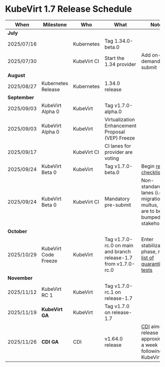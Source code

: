 # KubeVirt 1.7 Release Schedule

| **When**      | **Milestone**        | **Who**     | **What**                                                        | **Notes**                                                                                                                                                          |
|---------------|----------------------|-------------|-----------------------------------------------------------------|--------------------------------------------------------------------------------------------------------------------------------------------------------------------|
| **July**      |                      |             |                                                                 |                                                                                                                                                                    |
| 2025/07/16    |                      | Kubernetes  | Tag 1.34.0-beta.0                                               |                                                                                                                                                                    |
| 2025/07/30    |                      | KubeVirt CI | Start the 1.34 provider                                         | Add on-demand pre-submit                                                                                                                                           |
| **August**    |                      |             |                                                                 |                                                                                                                                                                    |
| 2025/08/27    | Kubernetes Release   | Kubernetes  | 1.34.0 release                                                  |                                                                                                                                                                    |
| **September** |                      |             |                                                                 |
| 2025/09/03    | KubeVirt Alpha 0     | KubeVirt    | Tag v1.7.0-alpha.0                                              |                                                                                                                                                                    |
| 2025/09/03    | KubeVirt Alpha 0     | KubeVirt    | Virtualization Enhancement Proposal (VEP) Freeze                |                                                                                                                                                                    |
| 2025/09/17    |                      | KubeVirt CI | CI lanes for provider are voting                                |                                                                                                                                                                    |
| 2025/09/24    | KubeVirt Beta 0      | KubeVirt    | Tag v1.7.0-beta.0                                               | Begin [release checklist](../release-checklist.md)                                                                                                                 |
| 2025/09/24    | KubeVirt Beta 0      | KubeVirt CI | Mandatory pre-submit                                            | Non-standard lanes (i.e. migrations, multus, ipv6) are to be bumped by stakeholder                                                                                 |
| **October**   |                      |             |                                                                 |                                                                                                                                                                    |
| 2025/10/29    | KubeVirt Code Freeze | KubeVirt    | Tag v1.7.0-rc.0 on main and branch release-1.7 from v1.7.0-rc.0 | Enter stabilization phase, review [list of quarantined tests](https://storage.googleapis.com/kubevirt-prow/reports/quarantined-tests/kubevirt/kubevirt/index.html) |
| **November**  |                      |             |                                                                 |                                                                                                                                                                    |
| 2025/11/12    | KubeVirt RC 1        | KubeVirt    | Tag v1.7.0-rc.1 on release-1.7                                  |                                                                                                                                                                    |
| 2025/11/19    | **KubeVirt GA**      | KubeVirt    | Tag v1.7.0 on release-1.7                                       |                                                                                                                                                                    |
| 2025/11/26    | **CDI GA**           | CDI         | v1.64.0 release                                                 | [CDI](https://github.com/kubevirt/containerized-data-importer) aims to release approximately a week following KubeVirt                                             |

